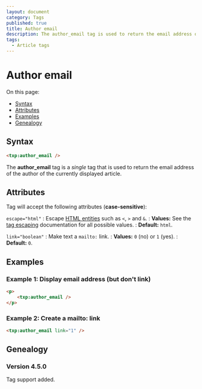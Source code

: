 ```yaml
---
layout: document
category: Tags
published: true
title: Author email
description: The author_email tag is used to return the email address of the author of the currently displayed article.
tags:
  - Article tags
---
```


# Author email

On this page:

* [Syntax](#syntax)
* [Attributes](#attributes)
* [Examples](#examples)
* [Genealogy](#genealogy)

## Syntax

~~~ html
<txp:author_email />
~~~

The **author_email** tag is a *single* tag that is used to return the email address of the author of the currently displayed article.

## Attributes

Tag will accept the following attributes (**case-sensitive**):

`escape="html"`
: Escape [HTML entities](https://developer.mozilla.org/en-US/docs/Glossary/Entity) such as `<`, `>` and `&`.
: **Values:** See the [tag escaping](tag-basics/tag-escaping) documentation for all possible values.
: **Default:** `html`.

`link="boolean"`
: Make text a `mailto:` link.
: **Values:** `0` (no) or `1` (yes).
: **Default:** `0`.

## Examples

### Example 1: Display email address (but don't link)

~~~ html
<p>
    <txp:author_email />
</p>
~~~

### Example 2: Create a mailto: link

~~~ html
<txp:author_email link="1" />
~~~

## Genealogy

### Version 4.5.0

Tag support added.

